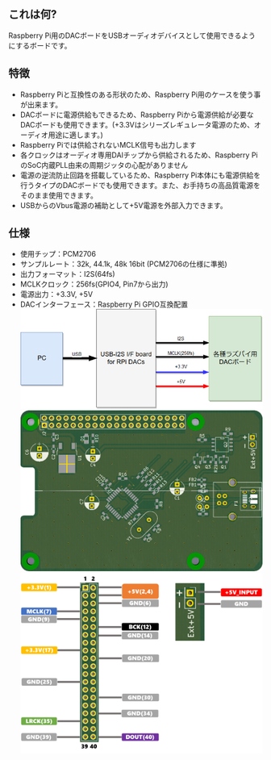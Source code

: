 ## これは何?
Raspberry Pi用のDACボードをUSBオーディオデバイスとして使用できるようにするボードです。

## 特徴
- Raspberry Piと互換性のある形状のため、Raspberry Pi用のケースを使う事が出来ます。
- DACボードに電源供給もできるため、Raspberry Piから電源供給が必要なDACボードも使用できます。(+3.3Vはシリーズレギュレータ電源のため、オーディオ用途に適します。)
- Raspberry Piでは供給されないMCLK信号も出力します
- 各クロックはオーディオ専用DAIチップから供給されるため、Raspberry PiのSoC内蔵PLL由来の周期ジッタの心配がありません
- 電源の逆流防止回路を搭載しているため、Raspberry Pi本体にも電源供給を行うタイプのDACボードでも使用できます。また、お手持ちの高品質電源をそのまま使用できます。
- USBからのVbus電源の補助として+5V電源を外部入力できます。

## 仕様
- 使用チップ：PCM2706
- サンプルレート：32k, 44.1k, 48k 16bit (PCM2706の仕様に準拠)
- 出力フォーマット：I2S(64fs)
- MCLKクロック：256fs(GPIO4, Pin7から出力)
- 電源出力：+3.3V, +5V
- DACインターフェース：Raspberry Pi GPIO互換配置
![block diagram](block_diagram.png)
![board outline](RaspberryPi_USB-I2C_Baseboard_(PCM2706).png)
![pin assign](PinAssign.PNG)
